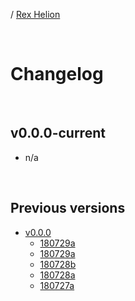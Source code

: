 / [Rex Helion](../)

<br>

# Changelog

<br>

## v0.0.0-current

- n/a
  
<br>

## Previous versions

- [v0.0.0](v0-0-0/)
  - [180729a](v0-0-0/180730a/)
  - [180729a](v0-0-0/180729a/)
  - [180728b](v0-0-0/180728b/)
  - [180728a](v0-0-0/180728a/)
  - [180727a](v0-0-0/180727a/)

